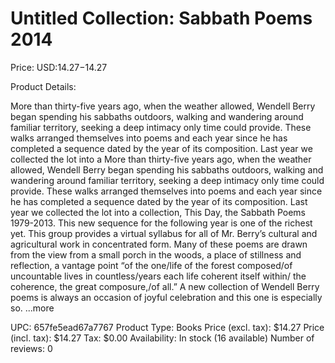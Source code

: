 # Untitled Collection: Sabbath Poems 2014

Price: USD:$14.27-$14.27

Product Details:

More than thirty-five years ago, when the weather allowed, Wendell Berry began spending his sabbaths outdoors, walking and wandering around familiar territory, seeking a deep intimacy only time could provide. These walks arranged themselves into poems and each year since he has completed a sequence dated by the year of its composition. Last year we collected the lot into a More than thirty-five years ago, when the weather allowed, Wendell Berry began spending his sabbaths outdoors, walking and wandering around familiar territory, seeking a deep intimacy only time could provide. These walks arranged themselves into poems and each year since he has completed a sequence dated by the year of its composition. Last year we collected the lot into a collection, This Day, the Sabbath Poems 1979-2013. This new sequence for the following year is one of the richest yet. This group provides a virtual syllabus for all of Mr. Berry’s cultural and agricultural work in concentrated form. Many of these poems are drawn from the view from a small porch in the woods, a place of stillness and reflection, a vantage point “of the one/life of the forest composed/of uncountable lives in countless/years each life coherent itself within/ the coherence, the great composure,/of all.” A new collection of Wendell Berry poems is always an occasion of joyful celebration and this one is especially so. ...more

UPC: 657fe5ead67a7767
Product Type: Books
Price (excl. tax): $14.27
Price (incl. tax): $14.27
Tax: $0.00
Availability: In stock (16 available)
Number of reviews: 0